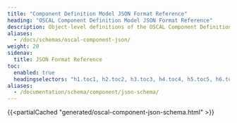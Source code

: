 ```yaml
---
title: "Component Definition Model JSON Format Reference"
heading: "OSCAL Component Definition Model JSON Format Reference"
description: Object-level definitions of the OSCAL Component Definition model JSON format.
aliases:
  - /docs/schemas/oscal-component-json/
weight: 20
sidenav:
  title: JSON Format Reference
toc:
  enabled: true
  headingselectors: "h1.toc1, h2.toc2, h3.toc3, h4.toc4, h5.toc5, h6.toc6"
aliases:
  - /documentation/schema/component/json-schema/
---
```


{{<partialCached "generated/oscal-component-json-schema.html" >}}
